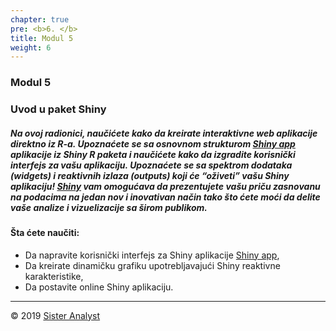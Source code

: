 ```yaml
---
chapter: true
pre: <b>6. </b>
title: Modul 5
weight: 6
---
```


### Modul 5

### Uvod u paket Shiny

##### Na ovoj radionici, naučićete kako da kreirate interaktivne web aplikacije direktno iz R-a. Upoznaćete se sa osnovnom strukturom [Shiny app](https://shiny.rstudio.com) aplikacije iz Shiny R paketa i naučićete kako da izgradite korisnički interfejs za vašu aplikaciju. Upoznaćete se sa spektrom dodataka (widgets) i reaktivnih izlaza (outputs) koji će “oživeti” vašu Shiny aplikaciju! [Shiny](https://cran.r-project.org/web/packages/shiny/index.html) vam omogućava da prezentujete vašu priču zasnovanu na podacima na jedan nov i inovativan način tako što ćete moći da delite vaše analize i vizuelizacije sa širom publikom.


#### Šta ćete naučiti:

* Da napravite korisnički interfejs za Shiny aplikacije [Shiny app](https://shiny.rstudio.com),
*	Da kreirate dinamičku grafiku upotrebljavajući Shiny reaktivne karakteristike,
* Da postavite online Shiny aplikaciju.

-----------------------------
© 2019 [Sister Analyst](https://sisteranalyst.org)
